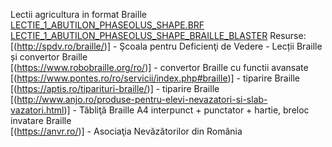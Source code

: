 Lectii agricultura in format Braille<br>
[LECTIE_1_ABUTILON_PHASEOLUS_SHAPE.BRF](https://github.com/mihaiionitaunderlineme/mihai.ionita/files/8044395/LECTIE_1_ABUTILON_PHASEOLUS_SHAPE.zip)
[LECTIE_1_ABUTILON_PHASEOLUS_SHAPE_BRAILLE_BLASTER](https://github.com/mihaiionitaunderlineme/mihai.ionita/files/8044405/LECTIE_1_ABUTILON_PHASEOLUS_SHAPE_BRAILLE_BLASTER.zip)
Resurse: <br>
[(http://spdv.ro/braille/)] - Şcoala pentru Deficienţi de Vedere  - Lecții Braille și convertor Braille<br>
[(https://www.robobraille.org/ro/)] - convertor Braille cu functii avansate<br>
[(https://www.pontes.ro/ro/servicii/index.php#braille)] - tiparire Braille<br>
[(https://aptis.ro/tiparituri-braille/)] - tiparire Braille<br>
[(http://www.anjo.ro/produse-pentru-elevi-nevazatori-si-slab-vazatori.html)] - Tăbliţă Braille A4 interpunct + punctator + hartie, breloc invatare Braille<br>
[(https://anvr.ro/)] - Asociaţia Nevăzătorilor din România<br>

